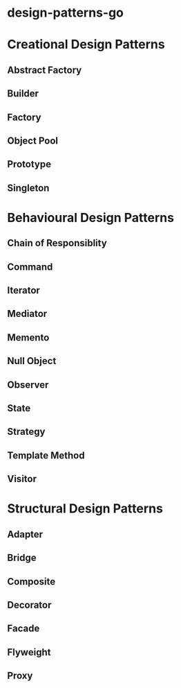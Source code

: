 # design-patterns-go

# Creational Design Patterns
## Abstract Factory
## Builder
## Factory
## Object Pool
## Prototype
## Singleton

# Behavioural Design Patterns
## Chain of Responsiblity
## Command
## Iterator
## Mediator
## Memento
## Null Object
## Observer
## State
## Strategy
## Template Method
## Visitor

# Structural Design Patterns
## Adapter
## Bridge
## Composite
## Decorator
## Facade
## Flyweight
## Proxy